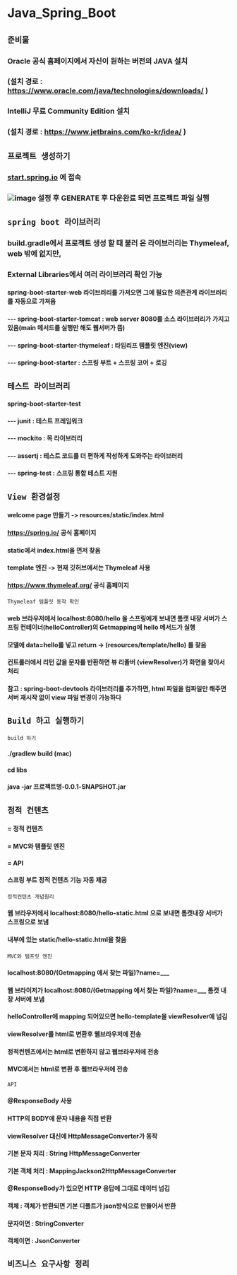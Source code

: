 # Java_Spring_Boot

## ```준비물```
### Oracle 공식 홈페이지에서 자신이 원하는 버전의 JAVA 설치
### (설치 경로 : https://www.oracle.com/java/technologies/downloads/ )

### IntelliJ 무료 Community Edition 설치
### (설치 경로 : https://www.jetbrains.com/ko-kr/idea/ )

##
## ```프로젝트 생성하기```
### [start.spring.io](https://start.spring.io/) 에 접속
### ![image](https://user-images.githubusercontent.com/121095166/209137026-f9c49cd1-d2c0-4b69-94f8-db703329884e.png) 설정 후 GENERATE 후 다운완료 되면 프로젝트 파일 실행

##
## ```spring boot 라이브러리```
### build.gradle에서 프로젝트 생성 할 때 불러 온 라이브러리는 Thymeleaf, web 밖에 없지만,
### External Libraries에서 여러 라이브러리 확인 가능
#### spring-boot-starter-web 라이브러리를 가져오면 그에 필요한 의존관계 라이브러리를 자동으로 가져옴
#### --- spring-boot-starter-tomcat : web server 8080를 소스 라이브러리가 가지고 있음(main 메서드를 실행만 해도 웹서버가 뜸)
#### --- spring-boot-starter-thymeleaf : 타임리프 템플릿 엔진(view)
#### --- spring-boot-starter : 스프링 부트 + 스프링 코어 + 로깅

##
## ```테스트 라이브러리```
#### spring-boot-starter-test
####    --- junit : 테스트 프레임워크
####    --- mockito : 목 라이브러리
####    --- assertj : 테스트 코드를 더 편하게 작성하게 도와주는 라이브러리
####    --- spring-test : 스프링 통합 테스트 지원

##
## ```View 환경설정```
#### welcome page 만들기 -> resources/static/index.html
#### https://spring.io/ 공식 홈페이지
#### static에서 index.html을 먼저 찾음
#### template 엔진 -> 현재 깃허브에서는 Thymeleaf 사용
#### https://www.thymeleaf.org/ 공식 홈페이지


```Thymeleaf 템플릿 동작 확인```
#### web 브라우저에서 localhost:8080/hello 을 스프링에게 보내면 톰캣 내장 서버가 스프링 컨테이너(helloController)의 Getmapping에 hello 메서드가 실행
#### 모델에 data=hello를 넣고 return -> (resources/template/hello) 를 찾음
#### 컨트롤러에서 리턴 값을 문자를 반환하면 뷰 리졸버 (viewResolver)가 화면을 찾아서 처리

####  참고 : spring-boot-devtools 라이브러리를 추가하면, html 파일을 컴파일만 해주면 서버 재시작 없이 view 파일 변경이 가능하다

##
## ```Build 하고 실행하기```
```build 하기```
#### ./gradlew build (mac)
#### cd libs
#### java -jar 프로젝트명-0.0.1-SNAPSHOT.jar

##
## ```정적 컨텐츠```
#### = 정적 컨텐츠
#### = MVC와 템플릿 엔진
#### = API
#### 스프링 부트 정적 컨텐츠 기능 자동 제공
```정적컨텐츠 개념원리```
#### 웹 브라우저에서 localhost:8080/hello-static.html 으로 보내면 톰캣내장 서버가 스프링으로 보냄
#### 내부에 있는 static/hello-static.html을 찾음

```MVC와 템프릿 엔진```
#### localhost:8080/(Getmapping 에서 찾는 파일)?name=___

#### 웹 브라이저가 localhost:8080/(Getmapping 에서 찾는 파일)?name=___ 톰캣 내장 서버에 보냄
#### helloController에 mapping 되어있으면 hello-template을 viewResolver에 넘김
#### viewResolver를 html로 변환후 웹브라우저에 전송

#### 정적컨텐츠에서는 html로 변환하지 않고 웹브라우저에 전송
#### MVC에서는 html로 변환 후 웹브라우저에 전송

```API```
#### @ResponseBody 사용
#### HTTP의 BODY에 문자 내용을 직접 반환
#### viewResolver 대신에 HttpMessageConverter가 동작
#### 기본 문자 처리 : String HttpMessageConverter
#### 기본 객체 처리 : MappingJackson2HttpMessageConverter

#### @ResponseBody가 있으면 HTTP 응답에 그대로 데이터 넘김
#### 객체 : 객체가 반환되면 기본 디폴트가 json방식으로 만들어서 반환

#### 문자이면 : StringConverter
#### 객체이면 : JsonConverter

##
## ```비즈니스 요구사항 정리```
#### 
